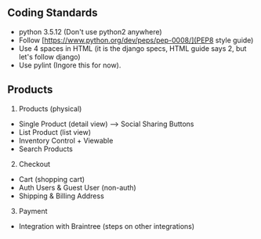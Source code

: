 ## Coding Standards

- python 3.5.12 (Don't use python2 anywhere)
- Follow [https://www.python.org/dev/peps/pep-0008/](PEP8 style guide)
- Use 4 spaces in HTML (it is the django specs, HTML guide says 2, but let's follow django)
- Use pylint (Ingore this for now).

## Products

1. Products (physical)

- Single Product (detail view) --> Social Sharing Buttons
- List Product (list view)
- Inventory Control + Viewable
- Search Products

2. Checkout

- Cart (shopping cart)
- Auth Users & Guest User (non-auth)
- Shipping & Billing Address

3. Payment

- Integration with Braintree (steps on other integrations)
